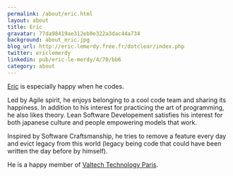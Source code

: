 ```yaml
---
permalink: /about/eric.html
layout: about
title: Eric
gravatar: 77da98419ae312eb0e322a3dac44a734
background: about_eric.jpg
blog_url: http://eric.lemerdy.free.fr/dotclear/index.php
twitter: ericlemerdy
linkedin: pub/eric-le-merdy/4/70/bb6
category: about
---
```


[Eric](http://twitter.com/ericlemerdy) is especially happy when he codes.

Led by Agile spirit, he enjoys belonging to a cool code team and sharing its happiness. In addition to his interest for practicing the art of programming, he also likes theory. Lean Software Developement satisfies his interest for both japanese culture and people empowering models that work.

Inspired by Software Craftsmanship, he tries to remove a feature every day and evict legacy from this world (legacy being code that could have been written the day before by himself).

He is a happy member of [Valtech Technology Paris](http://blog.valtech.fr).
